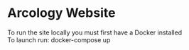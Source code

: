 # Arcology Website<br />
To run the site locally you must first have a Docker installed<br />
To launch run: docker-compose up<br />
